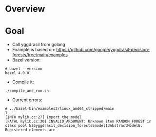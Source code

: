 # Overview

# Goal
- Call yggdrasil from golang
- Example is based on: https://github.com/google/yggdrasil-decision-forests/tree/main/examples
- Bazel version:
```
# bazel --version
bazel 4.0.0
```
- Compile it:
```
./compile_and_run.sh
```
- Current errors:
```
# ../bazel-bin/examples2/linux_amd64_stripped/main
1
[INFO mylib.cc:27] Import the model
[FATAL mylib.cc:30] INVALID_ARGUMENT: Unknown item RANDOM_FOREST in class pool N26yggdrasil_decision_forests5model13AbstractModelE. Registered elements are
```

